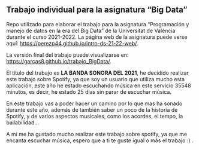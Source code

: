 ## Trabajo individual para la asignatura “Big Data”

<!-- El párrafo de abajo has de dejarlo tal cual. NO HAS DE CAMBIAR NADA!!-->

Repo utilizado para elaborar el trabajo para la asignatura “Programación
y manejo de datos en la era del Big Data” de la Universitat de València
durante el curso 2021-2022. La página web de la asignatura puede verse
aquí: <https://perezp44.github.io/intro-ds-21-22-web/>.

<!-- En la linea de abajo TIENES QUE SUSTITUIR "perezp44" por tu usuario de Github-->

La versión final del trabajo puede visualizarse en:
<https://garcas8.github.io/trabajo_BigData/>.

<!-- Abajo podéis escribir lo que queráis, igual un resumen del trabajo, o ..., o ... pero al menos, creo que tienes que poner el título del trabajo y posiblemente tu nombre. Algo que explique porque está el repo en Github-->

El título del trabajo es **LA BANDA SONORA DEL 2021**, he decidido
realizar este trabajo sobre Spotify, ya que soy un usuario que utiliza
mucho esta aplicación, este año he estado escuchando música en este
servicio 35548 minutos, es decir, he estado 25 días sin parar de
escuchar música.

En este trabajo vas a poder hacer un camino por lo que mas ha sonado
durante este año, además de también saber un poco de la historia de
Spotify, y de varios aspectos musicales, como los acordes, el tempo, la
bailabilidad…

A mi me ha gustado mucho realizar este trabajo sobre spotify, ya que me
encanta escuchar música, espero que a ti te guste igual o más el trabajo
:) .

<!-- Finalmente, ACÚERDATE de que cuando hayas hecho los cambios y hayas dejado este archivo como te guste más, TIENES que knittearlo para que los cambios se actualicen en el fichero Readme.md, que es el que finalmente se visualizará en Github. El fichero Readme.md no has de editarlo a mano, sale de knittear Readme.Rmd-->
